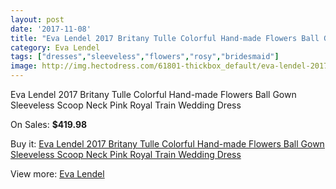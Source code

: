 ```yaml
---
layout: post
date: '2017-11-08'
title: "Eva Lendel 2017 Britany Tulle Colorful Hand-made Flowers Ball Gown Sleeveless Scoop Neck Pink Royal Train Wedding Dress"
category: Eva Lendel
tags: ["dresses","sleeveless","flowers","rosy","bridesmaid"]
image: http://img.hectodress.com/61801-thickbox_default/eva-lendel-2017-britany-tulle-colorful-hand-made-flowers-ball-gown-sleeveless-scoop-neck-pink-royal-train-wedding-dress.jpg
---
```

Eva Lendel 2017 Britany Tulle Colorful Hand-made Flowers Ball Gown Sleeveless Scoop Neck Pink Royal Train Wedding Dress

On Sales: **$419.98**
<a href="https://www.hectodress.com/eva-lendel/19952-eva-lendel-2017-britany-tulle-colorful-hand-made-flowers-ball-gown-sleeveless-scoop-neck-pink-royal-train-wedding-dress.html"><amp-img layout="responsive" width="600" height="600" src="//img.hectodress.com/61801-thickbox_default/eva-lendel-2017-britany-tulle-colorful-hand-made-flowers-ball-gown-sleeveless-scoop-neck-pink-royal-train-wedding-dress.jpg" alt="Eva Lendel 2017 Britany Tulle Colorful Hand-made Flowers Ball Gown Sleeveless Scoop Neck Pink Royal Train Wedding Dress 0" /></a>
<a href="https://www.hectodress.com/eva-lendel/19952-eva-lendel-2017-britany-tulle-colorful-hand-made-flowers-ball-gown-sleeveless-scoop-neck-pink-royal-train-wedding-dress.html"><amp-img layout="responsive" width="600" height="600" src="//img.hectodress.com/61806-thickbox_default/eva-lendel-2017-britany-tulle-colorful-hand-made-flowers-ball-gown-sleeveless-scoop-neck-pink-royal-train-wedding-dress.jpg" alt="Eva Lendel 2017 Britany Tulle Colorful Hand-made Flowers Ball Gown Sleeveless Scoop Neck Pink Royal Train Wedding Dress 1" /></a>
<a href="https://www.hectodress.com/eva-lendel/19952-eva-lendel-2017-britany-tulle-colorful-hand-made-flowers-ball-gown-sleeveless-scoop-neck-pink-royal-train-wedding-dress.html"><amp-img layout="responsive" width="600" height="600" src="//img.hectodress.com/61805-thickbox_default/eva-lendel-2017-britany-tulle-colorful-hand-made-flowers-ball-gown-sleeveless-scoop-neck-pink-royal-train-wedding-dress.jpg" alt="Eva Lendel 2017 Britany Tulle Colorful Hand-made Flowers Ball Gown Sleeveless Scoop Neck Pink Royal Train Wedding Dress 2" /></a>
<a href="https://www.hectodress.com/eva-lendel/19952-eva-lendel-2017-britany-tulle-colorful-hand-made-flowers-ball-gown-sleeveless-scoop-neck-pink-royal-train-wedding-dress.html"><amp-img layout="responsive" width="600" height="600" src="//img.hectodress.com/61804-thickbox_default/eva-lendel-2017-britany-tulle-colorful-hand-made-flowers-ball-gown-sleeveless-scoop-neck-pink-royal-train-wedding-dress.jpg" alt="Eva Lendel 2017 Britany Tulle Colorful Hand-made Flowers Ball Gown Sleeveless Scoop Neck Pink Royal Train Wedding Dress 3" /></a>
<a href="https://www.hectodress.com/eva-lendel/19952-eva-lendel-2017-britany-tulle-colorful-hand-made-flowers-ball-gown-sleeveless-scoop-neck-pink-royal-train-wedding-dress.html"><amp-img layout="responsive" width="600" height="600" src="//img.hectodress.com/61803-thickbox_default/eva-lendel-2017-britany-tulle-colorful-hand-made-flowers-ball-gown-sleeveless-scoop-neck-pink-royal-train-wedding-dress.jpg" alt="Eva Lendel 2017 Britany Tulle Colorful Hand-made Flowers Ball Gown Sleeveless Scoop Neck Pink Royal Train Wedding Dress 4" /></a>
<a href="https://www.hectodress.com/eva-lendel/19952-eva-lendel-2017-britany-tulle-colorful-hand-made-flowers-ball-gown-sleeveless-scoop-neck-pink-royal-train-wedding-dress.html"><amp-img layout="responsive" width="600" height="600" src="//img.hectodress.com/61802-thickbox_default/eva-lendel-2017-britany-tulle-colorful-hand-made-flowers-ball-gown-sleeveless-scoop-neck-pink-royal-train-wedding-dress.jpg" alt="Eva Lendel 2017 Britany Tulle Colorful Hand-made Flowers Ball Gown Sleeveless Scoop Neck Pink Royal Train Wedding Dress 5" /></a>

Buy it: [Eva Lendel 2017 Britany Tulle Colorful Hand-made Flowers Ball Gown Sleeveless Scoop Neck Pink Royal Train Wedding Dress](https://www.hectodress.com/eva-lendel/19952-eva-lendel-2017-britany-tulle-colorful-hand-made-flowers-ball-gown-sleeveless-scoop-neck-pink-royal-train-wedding-dress.html "Eva Lendel 2017 Britany Tulle Colorful Hand-made Flowers Ball Gown Sleeveless Scoop Neck Pink Royal Train Wedding Dress")

View more: [Eva Lendel](https://www.hectodress.com/374-eva-lendel "Eva Lendel")